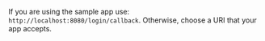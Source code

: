   If you are using the sample app use: `http://localhost:8080/login/callback`.
  Otherwise, choose a URI that your app accepts.
